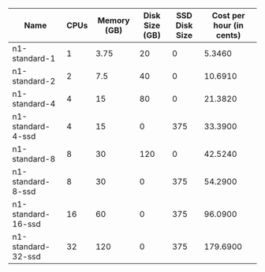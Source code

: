 | Name               | CPUs | Memory (GB) | Disk Size (GB) | SSD Disk Size | Cost per hour (in cents) |
|--------------------|------|-------------|----------------|---------------|--------------------------|
| n1-standard-1      | 1    | 3.75        | 20             | 0             | 5.3460                   |
| n1-standard-2      | 2    | 7.5         | 40             | 0             | 10.6910                  |
| n1-standard-4      | 4    | 15          | 80             | 0             | 21.3820                  |
| n1-standard-4-ssd  | 4    | 15          | 0              | 375           | 33.3900                  |
| n1-standard-8      | 8    | 30          | 120            | 0             | 42.5240                  |
| n1-standard-8-ssd  | 8    | 30          | 0              | 375           | 54.2900                  |
| n1-standard-16-ssd | 16   | 60          | 0              | 375           | 96.0900                  |
| n1-standard-32-ssd | 32   | 120         | 0              | 375           | 179.6900                 |
